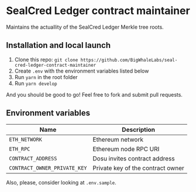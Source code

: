 # SealCred Ledger contract maintainer

Maintains the actuallity of the SealCred Ledger Merkle tree roots.

## Installation and local launch

1. Clone this repo: `git clone https://github.com/BigWhaleLabs/seal-cred-ledger-contract-maintainer`
2. Create `.env` with the environment variables listed below
3. Run `yarn` in the root folder
4. Run `yarn develop`

And you should be good to go! Feel free to fork and submit pull requests.

## Environment variables

| Name                         | Description                       |
| ---------------------------- | --------------------------------- |
| `ETH_NETWORK`                | Ethereum network                  |
| `ETH_RPC`                    | Ethereum node RPC URI             |
| `CONTRACT_ADDRESS`           | Dosu invites contract address     |
| `CONTRACT_OWNER_PRIVATE_KEY` | Private key of the contract owner |

Also, please, consider looking at `.env.sample`.
